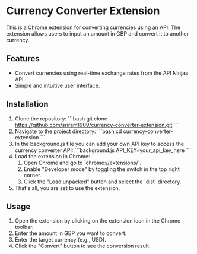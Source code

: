 # Currency Converter Extension

This is a Chrome extension for converting currencies using an API. The extension allows users to input an amount in GBP and convert it to another currency.

## Features

- Convert currencies using real-time exchange rates from the API Ninjas API.
- Simple and intuitive user interface.

## Installation

1. Clone the repository:
    \`\`\`bash
    git clone https://github.com/sriram1909/currency-converter-extension.git
    \`\`\`
2. Navigate to the project directory:
    \`\`\`bash
    cd currency-converter-extension
    \`\`\`
3. In the background.js file you can add your own API key to access the currency converter API:
    \`\`\`background.js
    API_KEY=your_api_key_here
    \`\`\`
4. Load the extension in Chrome:
    1. Open Chrome and go to \`chrome://extensions/\`.
    2. Enable \"Developer mode\" by toggling the switch in the top right corner.
    3. Click the \"Load unpacked\" button and select the \`dist\` directory.
5. That's all, you are set to use the extension.

## Usage

1. Open the extension by clicking on the extension icon in the Chrome toolbar.
2. Enter the amount in GBP you want to convert.
3. Enter the target currency (e.g., USD).
4. Click the \"Convert\" button to see the conversion result.
